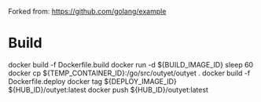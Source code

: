 Forked from: https://github.com/golang/example

# Build
docker build -f Dockerfile.build
docker run -d ${BUILD_IMAGE_ID} sleep 60
docker cp ${TEMP_CONTAINER_ID}:/go/src/outyet/outyet .
docker build -f Dockerfile.deploy
docker tag ${DEPLOY_IMAGE_ID} ${HUB_ID}/outyet:latest
docker push ${HUB_ID}/outyet:latest
